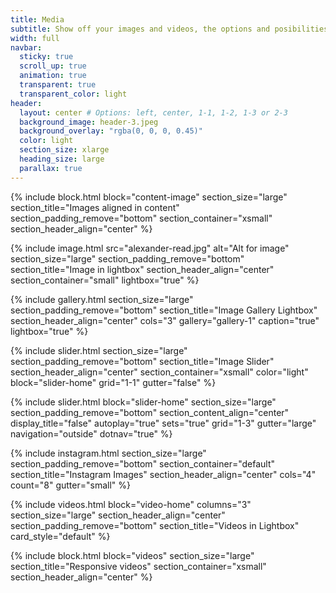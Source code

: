 ```yaml
---
title: Media
subtitle: Show off your images and videos, the options and posibilities are endless.
width: full
navbar:
  sticky: true
  scroll_up: true
  animation: true
  transparent: true
  transparent_color: light
header:
  layout: center # Options: left, center, 1-1, 1-2, 1-3 or 2-3
  background_image: header-3.jpeg
  background_overlay: "rgba(0, 0, 0, 0.45)"
  color: light
  section_size: xlarge
  heading_size: large
  parallax: true
---
```


{% include block.html 
  block="content-image"
  section_size="large"
  section_title="Images aligned in content"
  section_padding_remove="bottom"
  section_container="xsmall"
  section_header_align="center"
%}

{% include image.html 
	src="alexander-read.jpg"
  alt="Alt for image"
  section_size="large"
  section_padding_remove="bottom"
  section_title="Image in lightbox"
  section_header_align="center"
  section_container="small"
  lightbox="true"
%}

{% include gallery.html 
  section_size="large"
  section_padding_remove="bottom"
  section_title="Image Gallery Lightbox" 
  section_header_align="center"
  cols="3"
  gallery="gallery-1"
  caption="true"
  lightbox="true"
%}

{% include slider.html 
  section_size="large"
  section_padding_remove="bottom"
  section_title="Image Slider" 
  section_header_align="center"
  section_container="xsmall"
  color="light"
  block="slider-home" 
  grid="1-1"
  gutter="false"
%}

{% include slider.html 
  block="slider-home" 
  section_size="large"
  section_padding_remove="bottom"
  section_content_align="center"
  display_title="false"
  autoplay="true"
  sets="true"
  grid="1-3"
  gutter="large"
  navigation="outside"
  dotnav="true"
%}

{% include instagram.html 
  section_size="large"
  section_padding_remove="bottom"
  section_container="default"
  section_title="Instagram Images"
  section_header_align="center"
  cols="4" 
  count="8" 
  gutter="small"
%}

{% include videos.html 
  block="video-home" 
  columns="3" 
  section_size="large"
  section_header_align="center"
  section_padding_remove="bottom"
  section_title="Videos in Lightbox" 
  card_style="default"
%}

{% include block.html 
  block="videos"
  section_size="large"
  section_title="Responsive videos" 
  section_container="xsmall"
  section_header_align="center"
%}
